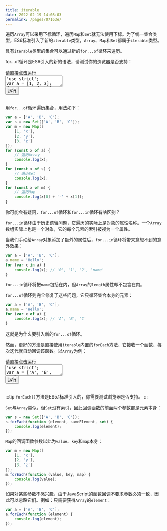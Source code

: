 ```yaml
---
title: iterable
date: 2022-02-19 14:08:03
permalink: /pages/07163e/
---
```


遍历`Array`可以采用下标循环，遍历`Map`和`Set`就无法使用下标。为了统一集合类型，ES6标准引入了新的`iterable`类型，`Array`、`Map`和`Set`都属于`iterable`类型。

具有`iterable`类型的集合可以通过新的`for...of`循环来遍历。

for...of循环是ES6引入的新的语法，请测试你的浏览器是否支持：

<div class="js-demo">
<div class="demo-title">
    <span>请直接点击运行</span>
</div>
<textarea id="textarea1" class="textarea" maxlength="900">'use strict';
var a = [1, 2, 3];
for (var x of a) {
}
console.log('你的浏览器支持for ... of');
</textarea>
<br />
<button id="run" onclick="consoleRunCode(1,true)">运行</button>
<div id="log1"></div>
</div>
<br />

用`for...of`循环遍历集合，用法如下：

```javascript
var a = ['A', 'B', 'C'];
var s = new Set(['A', 'B', 'C']);
var m = new Map([
    [1, 'x'],
    [2, 'y'],
    [3, 'z']
]);
for (const x of a) {
    // 遍历Array
    console.log(x);
}
for (const x of s) {
    // 遍历Set
    console.log(x);
}
for (const x of m) {
    // 遍历Map
    console.log(x[0] + '-' + x[1]);
}
```

你可能会有疑问，`for...of`循环和`for...in`循环有啥区别？

`for...in`循环由于历史遗留问题，它遍历的实际上是对象的属性名称。一个`Array`数组实际上也是一个对象，它的每个元素的索引被视为一个属性。

当我们手动给`Array`对象添加了额外的属性后，`for...in`循环将带来意想不到的意外效果：

```javascript
var a = ['A', 'B', 'C'];
a.name = 'Hello';
for (var x in a) {
    console.log(x); // '0', '1', '2', 'name'
}
```

`for...in`循环将把`name`包括在内，但`Array`的`length`属性却不包含在内。

`for...of`循环则完全修复了这些问题，它只循环集合本身的元素：

```javascript
var a = ['A', 'B', 'C'];
a.name = 'Hello';
for (var x of a) {
    console.log(x); // 'A', 'B', 'C'
}
```

这就是为什么要引入新的`for...of`循环。

然而，更好的方法是直接使用`iterable`内置的`forEach`方法，它接收一个函数，每次迭代就自动回调该函数。以`Array`为例：

<div class="js-demo">
<div class="demo-title">
    <span>请直接点击运行</span>
</div>
<textarea id="textarea2" class="textarea" maxlength="900">'use strict';
var a = ['A', 'B', 'C'];
a.forEach(function (element, index, array) {
    // element: 指向当前元素的值
    // index: 指向当前索引
    // array: 指向Array对象本身
    console.log(element + ', index = ' + index);
});
</textarea>
<br />
<button id="run" onclick="consoleRunCode(2,true)">运行</button>
<div id="log2"></div>
</div>
<br />

:::tip
`forEach()`方法是ES5.1标准引入的，你需要测试浏览器是否支持。
:::

`Set`与`Array`类似，但`Set`没有索引，因此回调函数的前面两个参数都是元素本身：

```javascript
var s = new Set(['A', 'B', 'C']);
s.forEach(function (element, sameElement, set) {
    console.log(element);
});
```

`Map`的回调函数参数以此为`value`、`key`和`map`本身：

```javascript
var m = new Map([
    [1, 'x'],
    [2, 'y'],
    [3, 'z']
]);
m.forEach(function (value, key, map) {
    console.log(value);
});
```

如果对某些参数不感兴趣，由于JavaScript的函数回调不要求参数必须一致，因此可以忽略它们。例如：只需要获得`Array`的`element`：

```javascript
var a = ['A', 'B', 'C'];
a.forEach(function (element) {
    console.log(element);
});
```